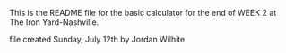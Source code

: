 This is the README file for the basic calculator for the end of WEEK 2 at The Iron Yard-Nashville.

file created Sunday, July 12th by Jordan Wilhite.
